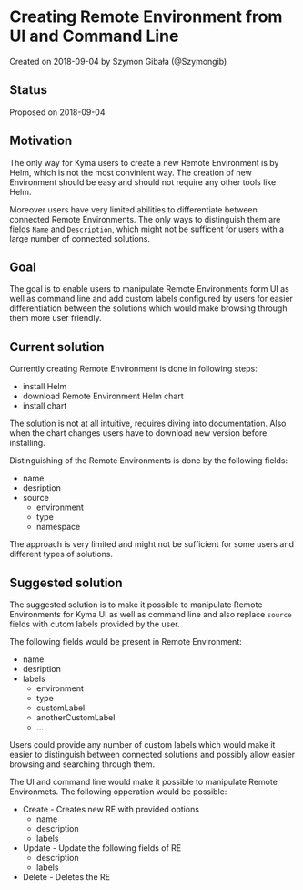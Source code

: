 # Creating Remote Environment from UI and Command Line

Created on 2018-09-04 by Szymon Gibała (@Szymongib)

## Status

Proposed on 2018-09-04

## Motivation

The only way for Kyma users to create a new Remote Environment is by Helm, which is not the most convinient way. The creation of new Environment should be easy and should not require any other tools like Helm.

Moreover users have very limited abilities to differentiate between connected Remote Environments. The only ways to distinguish them are fields `Name` and `Description`, which might not be sufficent for users with a large number of connected solutions.


## Goal

The goal is to enable users to manipulate Remote Environments form UI as well as command line and add custom labels configured by users for easier differentiation between the solutions which would make browsing through them more user friendly.


## Current solution

Currently creating Remote Environment is done in following steps:
- install Helm
- download Remote Environment Helm chart
- install chart

The solution is not at all intuitive, requires diving into documentation. Also when the chart changes users have to download new version before installing. 

Distinguishing of the Remote Environments is done by the following fields:
- name
- desription
- source
    - environment
    - type
    - namespace

The approach is very limited and might not be sufficient for some users and different types of solutions.


## Suggested solution

The suggested solution is to make it possible to manipulate Remote Environments for Kyma UI as well as command line and also replace `source` fields with cutom labels provided by the user.

The following fields would be present in Remote Environment:
- name
- desription
- labels
    - environment
    - type
    - customLabel
    - anotherCustomLabel
    - ...

Users could provide any number of custom labels which would make it easier to distinguish between connected solutions and possibly allow easier browsing and searching through them.

The UI and command line would make it possible to manipulate Remote Environmets. The following opperation would be possible:
- Create - Creates new RE with provided options
    - name
    - description
    - labels
- Update - Update the following fields of RE
    - description
    - labels
- Delete - Deletes the RE
